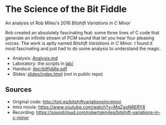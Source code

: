 # The Science of the Bit Fiddle

An analysis of Rob Miles's 2016
*Bitshift Variations in C Minor*

Rob created an absolutely fascinating feat: some three
lines of C code that generate an infinite stream of PCM
sound that let you hear four pleasing voices. The work
is aptly named *Bitshift Variations in C Minor*. I found
it most fascinating and just had to do some analysis to
understand the magic.

- Analysis: [Analysis.md](./Analysis.md)
- Laboratory: the scripts in [lab/](lab/)
- Handout: [doc/bitfiddle.pdf](doc/bitfiddle.pdf)
- Slides: [slides/index.html](slides/index.html) (not in public repo)

## Sources

- Original code: <http://txti.es/bitshiftvariationsincminor>
- Intro movie: <https://www.youtube.com/watch?v=MqZgoNRERY8>
- Recording: <https://soundcloud.com/robertskmiles/bitshift-variations-in-c-minor>
